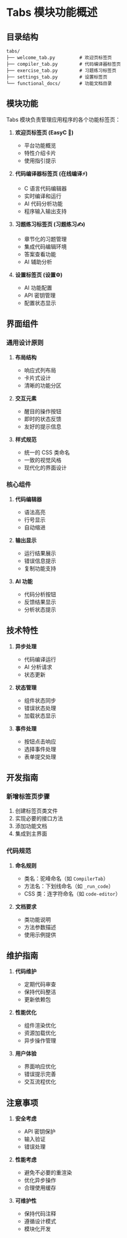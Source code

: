 # Tabs 模块功能概述

## 目录结构
```
tabs/
├── welcome_tab.py         # 欢迎页标签页
├── compiler_tab.py        # 代码编译器标签页
├── exercise_tab.py        # 习题练习标签页
├── settings_tab.py        # 设置标签页
└── functional_docs/       # 功能文档目录
```

## 模块功能
Tabs 模块负责管理应用程序的各个功能标签页：

1. **欢迎页标签页 (EasyC 🚀)**
   - 平台功能概览
   - 特性介绍卡片
   - 使用指引提示

2. **代码编译器标签页 (在线编译⚡)**
   - C 语言代码编辑器
   - 实时编译和运行
   - AI 代码分析功能
   - 程序输入输出支持

3. **习题练习标签页 (习题练习✍️)**
   - 章节化的习题管理
   - 集成代码编辑环境
   - 答案查看功能
   - AI 辅助分析

4. **设置标签页 (设置⚙️)**
   - AI 功能配置
   - API 密钥管理
   - 配置状态显示

## 界面组件
### 通用设计原则
1. **布局结构**
   - 响应式列布局
   - 卡片式设计
   - 清晰的功能分区

2. **交互元素**
   - 醒目的操作按钮
   - 即时的状态反馈
   - 友好的提示信息

3. **样式规范**
   - 统一的 CSS 类命名
   - 一致的视觉风格
   - 现代化的界面设计

### 核心组件
1. **代码编辑器**
   - 语法高亮
   - 行号显示
   - 自动缩进

2. **输出显示**
   - 运行结果展示
   - 错误信息提示
   - 复制功能支持

3. **AI 功能**
   - 代码分析按钮
   - 反馈结果显示
   - 分析状态提示

## 技术特性
1. **异步处理**
   - 代码编译运行
   - AI 分析请求
   - 状态更新

2. **状态管理**
   - 组件状态同步
   - 错误状态处理
   - 加载状态显示

3. **事件处理**
   - 按钮点击响应
   - 选择事件处理
   - 表单提交处理

## 开发指南
### 新增标签页步骤
1. 创建标签页类文件
2. 实现必要的接口方法
3. 添加功能文档
4. 集成到主界面

### 代码规范
1. **命名规则**
   - 类名：驼峰命名（如 `CompilerTab`）
   - 方法名：下划线命名（如 `_run_code`）
   - CSS 类：连字符命名（如 `code-editor`）

2. **文档要求**
   - 类功能说明
   - 方法参数描述
   - 使用示例提供

## 维护指南
1. **代码维护**
   - 定期代码审查
   - 保持代码整洁
   - 更新依赖包

2. **性能优化**
   - 组件渲染优化
   - 资源加载优化
   - 异步操作管理

3. **用户体验**
   - 界面响应优化
   - 错误提示完善
   - 交互流程优化

## 注意事项
1. **安全考虑**
   - API 密钥保护
   - 输入验证
   - 错误处理

2. **性能考虑**
   - 避免不必要的重渲染
   - 优化异步操作
   - 合理使用缓存

3. **可维护性**
   - 保持代码注释
   - 遵循设计模式
   - 模块化开发